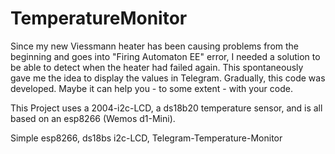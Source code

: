 # TemperatureMonitor

Since my new Viessmann heater has been causing problems from the beginning and goes into "Firing Automaton EE" error, I needed a solution to be able to detect when the heater had failed again. This spontaneously gave me the idea to display the values in Telegram. Gradually, this code was developed. Maybe it can help you - to some extent - with your code.

This Project uses a 2004-i2c-LCD, a ds18b20 temperature sensor, and is all based on an esp8266 (Wemos d1-Mini).

Simple esp8266, ds18bs i2c-LCD, Telegram-Temperature-Monitor
